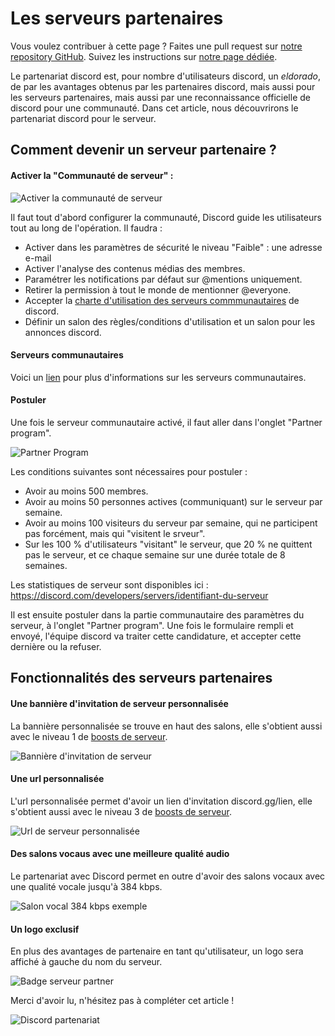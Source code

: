 # Les serveurs partenaires
Vous voulez contribuer à cette page ? Faites une pull request sur [notre repository GitHub](https://github.com/discordfr/wiki). Suivez les instructions sur [notre page dédiée](https://discord.fr/wiki/contribuer).

Le partenariat discord est, pour nombre d'utilisateurs  discord, un _eldorado_, de par les avantages obtenus par les partenaires discord, mais aussi pour les serveurs partenaires, mais aussi par une reconnaissance officielle de discord pour une communauté. 
Dans cet article, nous découvrirons le partenariat discord pour le serveur.

## Comment devenir un serveur partenaire ?

#### Activer la "Communauté de serveur" :

 ![Activer la communauté de serveur](https://miro.medium.com/max/1920/1*Yjw0A87ucungJbtjuw-2Pg.png)
 
 Il faut tout d'abord configurer la communauté, Discord guide les utilisateurs tout au long de l'opération. 
 Il faudra : 
 - Activer dans les paramètres de sécurité le niveau "Faible" : une adresse e-mail
 - Activer l'analyse des contenus médias des membres.
 - Paramétrer les notifications par défaut sur @mentions uniquement.
 - Retirer la permission à tout le monde de mentionner @everyone.
 - Accepter la [charte d'utilisation des serveurs commmunautaires](https://support.discord.com/hc/fr/articles/360035969312-Lignes-de-conduite-des-serveurs-communautaires) de discord.
 - Définir un salon des règles/conditions d'utilisation et un salon pour les annonces discord.
 
 #### Serveurs communautaires
 
 Voici un [lien](https://github.com/discordfr/wiki/blob/master/programmes-communautaires/outils-communautaires/serveur-communautaire.md) pour plus d'informations sur les serveurs communautaires.
 
 #### Postuler
 Une fois le serveur communautaire activé, il faut aller dans l'onglet "Partner program".
 
 ![Partner Program](https://zupimages.net/up/20/42/o7cb.png)
 
 Les conditions suivantes sont nécessaires pour postuler :
 - Avoir au moins 500 membres.
 - Avoir au moins 50 personnes actives (communiquant) sur le serveur par semaine.
 - Avoir au moins 100 visiteurs du serveur par semaine, qui ne participent pas forcément, mais qui "visitent le srveur".
 - Sur les 100 % d'utilisateurs "visitant" le serveur, que 20 % ne quittent pas le serveur, et ce chaque semaine sur une durée totale de 8 semaines.
 
 Les statistiques de serveur sont disponibles ici : https://discord.com/developers/servers/identifiant-du-serveur
 
 Il est ensuite postuler dans la partie communautaire des paramètres du serveur, à l'onglet "Partner program".
 Une fois le formulaire rempli et envoyé, l'équipe discord va traiter cette candidature, et accepter cette dernière ou la refuser.
 
 ## Fonctionnalités des serveurs partenaires
 
 #### Une bannière d'invitation de serveur personnalisée 
 
La bannière personnalisée se trouve en haut des salons, elle s'obtient aussi avec le niveau 1 de [boosts de serveur](https://github.com/discordfr/wiki/blob/master/nitro-jeux/boost-serveur/boost.md).

![Bannière d'invitation de serveur](https://zupimages.net/up/20/42/7yzx.png)

#### Une url personnalisée

L'url personnalisée permet d'avoir un lien d'invitation discord.gg/lien, elle s'obtient aussi avec le niveau 3 de [boosts de serveur](https://github.com/discordfr/wiki/blob/master/nitro-jeux/boost-serveur/boost.md).

![Url de serveur personnalisée](https://support.discord.com/hc/article_attachments/115002083112/PartnersVanityURL.png)

#### Des salons vocaus avec une meilleure qualité audio

Le partenariat avec Discord permet en outre d'avoir des salons vocaux avec une qualité vocale jusqu'à 384 kbps.

![Salon vocal 384 kbps exemple](https://zupimages.net/up/20/42/d22f.png)

#### Un logo exclusif

En plus des avantages de partenaire en tant qu'utilisateur, un logo sera affiché à gauche du nom du serveur.

![Badge serveur partner](https://cdn.discordapp.com/attachments/514860300340690981/766298279197278248/emoji.png)

Merci d'avoir lu, n'hésitez pas à compléter cet article !

![Discord partenariat](https://discord.com/assets/b288456d598c7745b6e39e02fb7d6650.svg)
